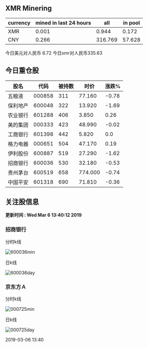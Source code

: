 ## XMR Minering

|currency|mined in last 24 hours|all|in pool|
|---|---|---|---|
|XMR|0.001|0.944|0.172|
|CNY|0.266|316.769|57.628|

今日美元对人民币 6.72	今日xmr对人民币335.63


## 今日重仓股 

|股名|代码|被持数|时价|涨跌%|
|---|---|---|---|---|
|五粮液|000858|311|77.160|-0.78|
|保利地产|600048|322|13.920|-1.69|
|农业银行|601288|406|3.850|0.26|
|美的集团|000333|423|48.990|-0.02|
|工商银行|601398|442|5.820|0.0|
|格力电器|000651|504|47.170|0.19|
|伊利股份|600887|519|27.290|-1.62|
|招商银行|600036|530|32.180|-0.53|
|贵州茅台|600519|658|774.000|-0.74|
|中国平安|601318|690|71.810|-0.36|

## 关注股信息
**更新时间 : Wed Mar  6 13:40:12 2019**
### 招商银行 
分时k线

![600036min](http://image.sinajs.cn/newchart/min/n/sh600036.gif)

日k线

![600036day](http://image.sinajs.cn/newchart/daily/n/sh600036.gif)

### 京东方Ａ 
分时k线

![000725min](http://image.sinajs.cn/newchart/min/n/sz000725.gif)

日k线

![000725day](http://image.sinajs.cn/newchart/daily/n/sz000725.gif)

2019-03-06 13:40